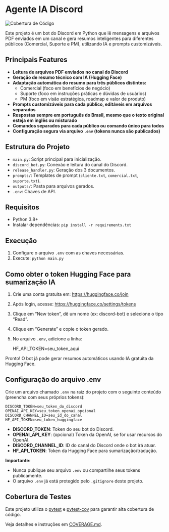 # Agente IA Discord

![Cobertura de Código](https://img.shields.io/badge/coverage-95%25-brightgreen)

Este projeto é um bot do Discord em Python que lê mensagens e arquivos PDF enviados em um canal e gera resumos inteligentes para diferentes públicos (Comercial, Suporte e PM), utilizando IA e prompts customizáveis.

## Principais Features

- **Leitura de arquivos PDF enviados no canal do Discord**
- **Geração de resumo técnico com IA (Hugging Face)**
- **Adaptação automática do resumo para três públicos distintos:**
  - Comercial (foco em benefícios de negócio)
  - Suporte (foco em instruções práticas e dúvidas de usuários)
  - PM (foco em visão estratégica, roadmap e valor de produto)
- **Prompts customizáveis para cada público, editáveis em arquivos separados**
- **Respostas sempre em português do Brasil, mesmo que o texto original esteja em inglês ou misturado**
- **Comandos separados para cada público ou comando único para todos**
- **Configuração segura via arquivo `.env` (tokens nunca são publicados)**

## Estrutura do Projeto

- `main.py`: Script principal para inicialização.
- `discord_bot.py`: Conexão e leitura do canal do Discord.
- `release_handler.py`: Geração dos 3 documentos.
- `prompts/`: Templates de prompt (`cliente.txt`, `comercial.txt`, `suporte.txt`).
- `outputs/`: Pasta para arquivos gerados.
- `.env`: Chaves de API.

## Requisitos
- Python 3.8+
- Instalar dependências: `pip install -r requirements.txt`

## Execução
1. Configure o arquivo `.env` com as chaves necessárias.
2. Execute: `python main.py`

## Como obter o token Hugging Face para sumarização IA

1. Crie uma conta gratuita em: https://huggingface.co/join
2. Após login, acesse: https://huggingface.co/settings/tokens
3. Clique em “New token”, dê um nome (ex: discord-bot) e selecione o tipo “Read”.
4. Clique em “Generate” e copie o token gerado.
5. No arquivo `.env`, adicione a linha:

   HF_API_TOKEN=seu_token_aqui

Pronto! O bot já pode gerar resumos automáticos usando IA gratuita da Hugging Face.

## Configuração do arquivo .env

Crie um arquivo chamado `.env` na raiz do projeto com o seguinte conteúdo (preencha com seus próprios tokens):

```
DISCORD_TOKEN=seu_token_do_discord
OPENAI_API_KEY=seu_token_openai_opcional
DISCORD_CHANNEL_ID=seu_id_do_canal
HF_API_TOKEN=seu_token_huggingface
```

- **DISCORD_TOKEN**: Token do seu bot do Discord.
- **OPENAI_API_KEY**: (opcional) Token da OpenAI, se for usar recursos do OpenAI.
- **DISCORD_CHANNEL_ID**: ID do canal do Discord onde o bot irá atuar.
- **HF_API_TOKEN**: Token da Hugging Face para sumarização/tradução.

**Importante:**
- Nunca publique seu arquivo `.env` ou compartilhe seus tokens publicamente.
- O arquivo `.env` já está protegido pelo `.gitignore` deste projeto.

## Cobertura de Testes

Este projeto utiliza o [pytest](https://docs.pytest.org/) e [pytest-cov](https://pytest-cov.readthedocs.io/) para garantir alta cobertura de código.

Veja detalhes e instruções em [COVERAGE.md](COVERAGE.md).
